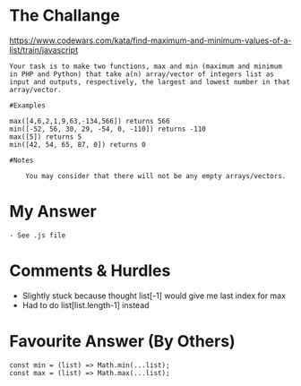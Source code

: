 # The Challange

https://www.codewars.com/kata/find-maximum-and-minimum-values-of-a-list/train/javascript

```
Your task is to make two functions, max and min (maximum and minimum in PHP and Python) that take a(n) array/vector of integers list as input and outputs, respectively, the largest and lowest number in that array/vector.

#Examples

max([4,6,2,1,9,63,-134,566]) returns 566
min([-52, 56, 30, 29, -54, 0, -110]) returns -110
max([5]) returns 5
min([42, 54, 65, 87, 0]) returns 0

#Notes

    You may consider that there will not be any empty arrays/vectors.
```

# My Answer

```
- See .js file
```

# Comments & Hurdles

- Slightly stuck because thought list[-1] would give me last index for max
- Had to do list[list.length-1] instead

# Favourite Answer (By Others)

```
const min = (list) => Math.min(...list);
const max = (list) => Math.max(...list);
```
